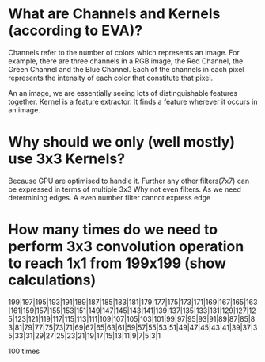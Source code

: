 What are Channels and Kernels (according to EVA)?
==================================================================================================================
Channels refer to the number of colors which represents an image. For example, there are three channels in a RGB image, the Red Channel, the Green Channel and the Blue Channel. Each of the channels in each pixel represents the intensity of each color that constitute that pixel.

An an image, we are essentially seeing lots of distinguishable features together. Kernel is a feature extractor. It finds a feature wherever it occurs in an image.

Why should we only (well mostly) use 3x3 Kernels?
==================================================================================================================

Because GPU are optimised to handle it. Further any other filters(7x7) can be expressed in terms of multiple 3x3
Why not even filters. As we need determining edges. A even number filter cannot express edge

How many times do we need to perform 3x3 convolution operation to reach 1x1 from 199x199 (show calculations)
==================================================================================================================
199|197|195|193|191|189|187|185|183|181|179|177|175|173|171|169|167|165|163|161|159|157|155|153|151|149|147|145|143|141|139|137|135|133|131|129|127|125|123|121|119|117|115|113|111|109|107|105|103|101|99|97|95|93|91|89|87|85|83|81|79|77|75|73|71|69|67|65|63|61|59|57|55|53|51|49|47|45|43|41|39|37|35|33|31|29|27|25|23|21|19|17|15|13|11|9|7|5|3|1

100 times



